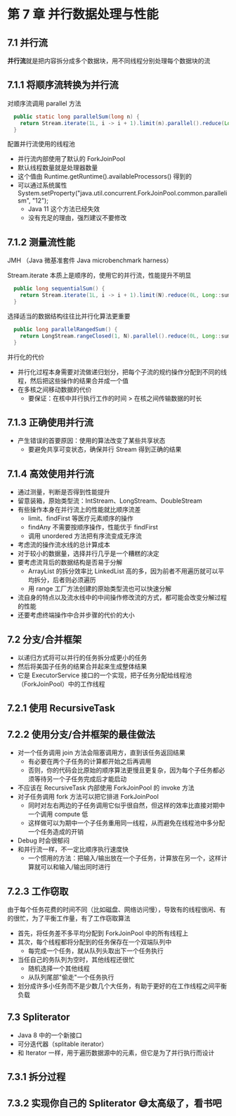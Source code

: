 # 第 7 章 并行数据处理与性能

## 7.1 并行流
**并行流**就是把内容拆分成多个数据块，用不同线程分别处理每个数据块的流

## 7.1.1 将顺序流转换为并行流

对顺序流调用 parallel 方法

```java
  public static long parallelSum(long n) {
    return Stream.iterate(1L, i -> i + 1).limit(n).parallel().reduce(Long::sum).get();
  }
```

配置并行流使用的线程池

- 并行流内部使用了默认的 ForkJoinPool
- 默认线程数量就是处理器数量
- 这个值由 Runtime.getRuntime().availableProcessors() 得到的
- 可以通过系统属性 System.setProperty("java.util.concurrent.ForkJoinPool.common.parallelism", "12");
    - Java 11 这个方法已经失效
    - 没有充足的理由，强烈建议不要修改


## 7.1.2 测量流性能

JMH （Java 微基准套件 Java microbenchmark harness）

Stream.iterate 本质上是顺序的，使用它的并行流，性能提升不明显

```java
  public long sequentialSum() {
    return Stream.iterate(1L, i -> i + 1).limit(N).reduce(0L, Long::sum);
  }
```

选择适当的数据结构往往比并行化算法更重要

```java
  public long parallelRangedSum() {
    return LongStream.rangeClosed(1, N).parallel().reduce(0L, Long::sum);
  }
```

并行化的代价

- 并行化过程本身需要对流做递归划分，把每个子流的规约操作分配到不同的线程，然后把这些操作的结果合并成一个值
- 在多核之间移动数据的代价
    - 要保证：在核中并行执行工作的时间 > 在核之间传输数据的时长


## 7.1.3 正确使用并行流

- 产生错误的首要原因：使用的算法改变了某些共享状态
  - 要避免共享可变状态，确保并行 Stream 得到正确的结果

## 7.1.4 高效使用并行流

- 通过测量，判断是否得到性能提升
- 留意装箱，原始类型流：IntStream、LongStream、DoubleStream
- 有些操作本身在并行流上的性能就比顺序流差
    - limit、findFirst 等医疗元素顺序的操作
    - findAny 不需要按顺序操作，性能优于 findFirst
    - 调用 unordered 方法把有序流变成无序流
- 考虑流的操作流水线的总计算成本
- 对于较小的数据量，选择并行几乎是一个糟糕的决定
- 要考虑流背后的数据结构是否易于分解
    - ArrayList 的拆分效率比 LinkedList 高的多，因为前者不用遍历就可以平均拆分，后者则必须遍历
    - 用 range 工厂方法创建的原始类型流也可以快速分解
- 流自身的特点以及流水线中的中间操作修改流的方式，都可能会改变分解过程的性能
- 还要考虑终端操作中合并步骤的代价的大小

## 7.2 分支/合并框架
- 以递归方式将可以并行的任务拆分成更小的任务
- 然后将美国子任务的结果合并起来生成整体结果
- 它是 ExecutorService 接口的一个实现，把子任务分配给线程池（ForkJoinPool）中的工作线程

## 7.2.1 使用 RecursiveTask

## 7.2.2 使用分支/合并框架的最佳做法

- 对一个任务调用 join 方法会阻塞调用方，直到该任务返回结果
    - 有必要在两个子任务的计算都开始之后再调用
    - 否则，你的代码会比原始的顺序算法更慢且更复杂，因为每个子任务都必须等待另一个子任务完成后才能启动
- 不应该在 RecursiveTask 内部使用 ForkJoinPool 的 invoke 方法
- 对子任务调用 fork 方法可以把它排进 ForkJoinPool
    - 同时对左右两边的子任务调用它似乎很自然，但这样的效率比直接对期中一个调用 compute 低
    - 这样做可以为期中一个子任务重用同一线程，从而避免在线程池中多分配一个任务造成的开销
- Debug 时会很郁闷
- 和并行流一样，不一定比顺序执行速度快
    - 一个惯用的方法：把输入/输出放在一个子任务，计算放在另一个，这样计算就可以和输入/输出同时进行

## 7.2.3 工作窃取
由于每个任务花费的时间不同（比如磁盘、网络访问慢），导致有的线程很闲、有的很忙，为了平衡工作量，有了工作窃取算法
- 首先，将任务差不多平均分配到 ForkJoinPool 中的所有线程上
- 其次，每个线程都将分配到的任务保存在一个双端队列中
    - 每完成一个任务，就从队列头取出下一个任务执行
- 当任自己的务队列为空时，其他线程还很忙
    - 随机选择一个其他线程
    - 从队列尾部"偷走"一个任务执行
- 划分成许多小任务而不是少数几个大任务，有助于更好的在工作线程之间平衡负载

## 7.3 Spliterator
- Java 8 中的一个新接口
- 可分迭代器（splitable iterator）
- 和 Iterator 一样，用于遍历数据源中的元素，但它是为了并行执行而设计

## 7.3.1 拆分过程

## 7.3.2 实现你自己的 Spliterator 😅太高级了，看书吧